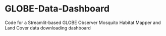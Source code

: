 # GLOBE-Data-Dashboard
Code for a Streamlit-based GLOBE Observer Mosquito Habitat Mapper and Land Cover data downloading dashboard
